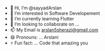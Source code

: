 - 👋 Hi, I’m @sayyadArslan
- 👀 I’m interested in  Software Developement 
- 🌱 I’m currently learning Flutter
- 💞️ I’m looking to collaborate on ...
- 📫 My Email is arslan5sherazi@gmail.com
- 😄 Pronouns: ... Arslani 
- ⚡ Fun fact: ...   Code that amazing you

<!---
sayyadArslan/sayyadArslan is a ✨ special ✨ repository because its `README.md` (this file) appears on your GitHub profile.
You can click the Preview link to take a look at your changes.
--->
